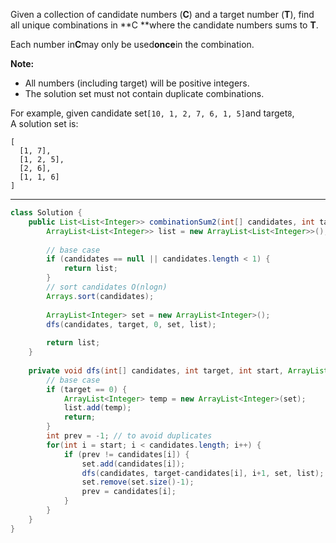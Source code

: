 Given a collection of candidate numbers \(**C**\) and a target number \(**T**\), find all unique combinations in **C **where the candidate numbers sums to **T**.

Each number in**C**may only be used**once**in the combination.

**Note:**

* All numbers \(including target\) will be positive integers.
* The solution set must not contain duplicate combinations.

For example, given candidate set`[10, 1, 2, 7, 6, 1, 5]`and target`8`,  
A solution set is:

```
[
  [1, 7],
  [1, 2, 5],
  [2, 6],
  [1, 1, 6]
]
```

---

```java
class Solution {
    public List<List<Integer>> combinationSum2(int[] candidates, int target) {
        ArrayList<List<Integer>> list = new ArrayList<List<Integer>>();
        
        // base case
        if (candidates == null || candidates.length < 1) {
            return list;
        }
        // sort candidates O(nlogn)
        Arrays.sort(candidates);
        
        ArrayList<Integer> set = new ArrayList<Integer>();
        dfs(candidates, target, 0, set, list);
        
        return list;
    }
    
    private void dfs(int[] candidates, int target, int start, ArrayList<Integer> set, ArrayList<List<Integer>> list) {
        // base case
        if (target == 0) {
            ArrayList<Integer> temp = new ArrayList<Integer>(set);
            list.add(temp);
            return;
        }
        int prev = -1; // to avoid duplicates 
        for(int i = start; i < candidates.length; i++) {
            if (prev != candidates[i]) {
                set.add(candidates[i]);
                dfs(candidates, target-candidates[i], i+1, set, list);
                set.remove(set.size()-1);
                prev = candidates[i];
            }
        }
    }
}

```



